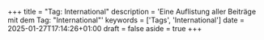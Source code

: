+++
title = "Tag: International"
description = 'Eine Auflistung aller Beiträge mit dem Tag: "International"'
keywords = ['Tags', 'International']
date = 2025-01-27T17:14:26+01:00
draft = false
aside = true
+++